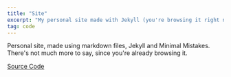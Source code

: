 ```yaml
---
title: "Site"
excerpt: "My personal site made with Jekyll (you're browsing it right now!)"
tag: code
---
```


Personal site, made using markdown files, Jekyll and Minimal Mistakes.
There's not much more to say, since you're already browsing it.

[Source Code](https://github.com/dbarenholz/site)
